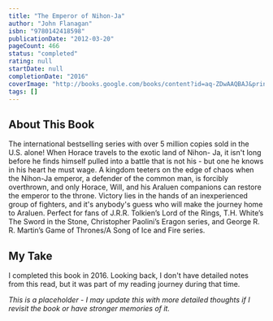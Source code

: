 ```yaml
---
title: "The Emperor of Nihon-Ja"
author: "John Flanagan"
isbn: "9780142418598"
publicationDate: "2012-03-20"
pageCount: 466
status: "completed"
rating: null
startDate: null
completionDate: "2016"
coverImage: "http://books.google.com/books/content?id=aq-ZDwAAQBAJ&printsec=frontcover&img=1&zoom=1&source=gbs_api"
tags: []
---
```


## About This Book

The international bestselling series with over 5 million copies sold in the U.S. alone! When Horace travels to the exotic land of Nihon- Ja, it isn't long before he finds himself pulled into a battle that is not his - but one he knows in his heart he must wage. A kingdom teeters on the edge of chaos when the Nihon-Ja emperor, a defender of the common man, is forcibly overthrown, and only Horace, Will, and his Araluen companions can restore the emperor to the throne. Victory lies in the hands of an inexperienced group of fighters, and it's anybody's guess who will make the journey home to Araluen. Perfect for fans of J.R.R. Tolkien’s Lord of the Rings, T.H. White’s The Sword in the Stone, Christopher Paolini’s Eragon series, and George R. R. Martin’s Game of Thrones/A Song of Ice and Fire series.

## My Take

I completed this book in 2016. Looking back, I don't have detailed notes from this read, but it was part of my reading journey during that time.

*This is a placeholder - I may update this with more detailed thoughts if I revisit the book or have stronger memories of it.*
